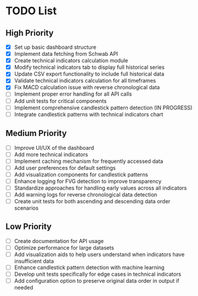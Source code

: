 # TODO List

## High Priority
- [x] Set up basic dashboard structure
- [x] Implement data fetching from Schwab API
- [x] Create technical indicators calculation module
- [x] Modify technical indicators tab to display full historical series
- [x] Update CSV export functionality to include full historical data
- [x] Validate technical indicators calculation for all timeframes
- [x] Fix MACD calculation issue with reverse chronological data
- [ ] Implement proper error handling for all API calls
- [ ] Add unit tests for critical components
- [ ] Implement comprehensive candlestick pattern detection (IN PROGRESS)
- [ ] Integrate candlestick patterns with technical indicators chart

## Medium Priority
- [ ] Improve UI/UX of the dashboard
- [ ] Add more technical indicators
- [ ] Implement caching mechanism for frequently accessed data
- [ ] Add user preferences for default settings
- [ ] Add visualization components for candlestick patterns
- [ ] Enhance logging for FVG detection to improve transparency
- [ ] Standardize approaches for handling early values across all indicators
- [ ] Add warning logs for reverse chronological data detection
- [ ] Create unit tests for both ascending and descending data order scenarios

## Low Priority
- [ ] Create documentation for API usage
- [ ] Optimize performance for large datasets
- [ ] Add visualization aids to help users understand when indicators have insufficient data
- [ ] Enhance candlestick pattern detection with machine learning
- [ ] Develop unit tests specifically for edge cases in technical indicators
- [ ] Add configuration option to preserve original data order in output if needed

